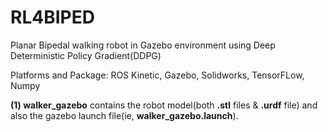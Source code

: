 # RL4BIPED
Planar Bipedal walking robot in Gazebo environment using Deep Deterministic Policy Gradient(DDPG)

Platforms and Package: ROS Kinetic, Gazebo, Solidworks, TensorFLow, Numpy

**(1) walker_gazebo** contains the robot model(both **.stl** files & **.urdf** file) and also the gazebo launch file(ie, **walker_gazebo.launch**).



